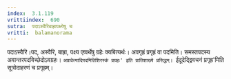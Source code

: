 ```yaml
---
index:  3.1.119
vrittiindex:  690
sutra:  पदाऽस्वैरिबाह्रापक्ष्येषु च
vritti:  balamanorama 
---
```


पदाऽस्वैरि।पद, अस्वैरि, बाह्रा, पक्ष्य एष्वर्थेषु ग्रहेः क्यबित्यर्थः। अवगृह्रं प्रगृह्रं वा पदमिति। समस्तपदस्य अवान्तरपदविच्छेदोऽवग्रहः। `अप्रावेत्यादिपदमितिशिरस्कं प्रग्रहः' इति प्रातिशाख्ये प्रसिद्धम्। `ईदूदेद्द्विवचनं प्रगृह्र'मिति सूत्रोदाहरणं च प्रगृह्रम्। 

